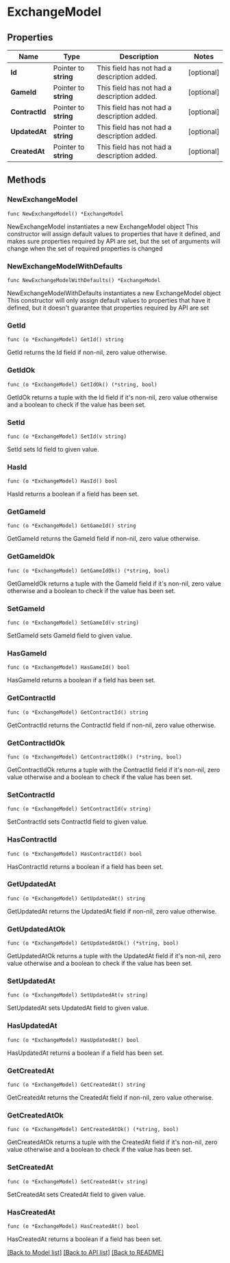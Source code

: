 # ExchangeModel

## Properties

Name | Type | Description | Notes
------------ | ------------- | ------------- | -------------
**Id** | Pointer to **string** | This field has not had a description added. | [optional] 
**GameId** | Pointer to **string** | This field has not had a description added. | [optional] 
**ContractId** | Pointer to **string** | This field has not had a description added. | [optional] 
**UpdatedAt** | Pointer to **string** | This field has not had a description added. | [optional] 
**CreatedAt** | Pointer to **string** | This field has not had a description added. | [optional] 

## Methods

### NewExchangeModel

`func NewExchangeModel() *ExchangeModel`

NewExchangeModel instantiates a new ExchangeModel object
This constructor will assign default values to properties that have it defined,
and makes sure properties required by API are set, but the set of arguments
will change when the set of required properties is changed

### NewExchangeModelWithDefaults

`func NewExchangeModelWithDefaults() *ExchangeModel`

NewExchangeModelWithDefaults instantiates a new ExchangeModel object
This constructor will only assign default values to properties that have it defined,
but it doesn't guarantee that properties required by API are set

### GetId

`func (o *ExchangeModel) GetId() string`

GetId returns the Id field if non-nil, zero value otherwise.

### GetIdOk

`func (o *ExchangeModel) GetIdOk() (*string, bool)`

GetIdOk returns a tuple with the Id field if it's non-nil, zero value otherwise
and a boolean to check if the value has been set.

### SetId

`func (o *ExchangeModel) SetId(v string)`

SetId sets Id field to given value.

### HasId

`func (o *ExchangeModel) HasId() bool`

HasId returns a boolean if a field has been set.

### GetGameId

`func (o *ExchangeModel) GetGameId() string`

GetGameId returns the GameId field if non-nil, zero value otherwise.

### GetGameIdOk

`func (o *ExchangeModel) GetGameIdOk() (*string, bool)`

GetGameIdOk returns a tuple with the GameId field if it's non-nil, zero value otherwise
and a boolean to check if the value has been set.

### SetGameId

`func (o *ExchangeModel) SetGameId(v string)`

SetGameId sets GameId field to given value.

### HasGameId

`func (o *ExchangeModel) HasGameId() bool`

HasGameId returns a boolean if a field has been set.

### GetContractId

`func (o *ExchangeModel) GetContractId() string`

GetContractId returns the ContractId field if non-nil, zero value otherwise.

### GetContractIdOk

`func (o *ExchangeModel) GetContractIdOk() (*string, bool)`

GetContractIdOk returns a tuple with the ContractId field if it's non-nil, zero value otherwise
and a boolean to check if the value has been set.

### SetContractId

`func (o *ExchangeModel) SetContractId(v string)`

SetContractId sets ContractId field to given value.

### HasContractId

`func (o *ExchangeModel) HasContractId() bool`

HasContractId returns a boolean if a field has been set.

### GetUpdatedAt

`func (o *ExchangeModel) GetUpdatedAt() string`

GetUpdatedAt returns the UpdatedAt field if non-nil, zero value otherwise.

### GetUpdatedAtOk

`func (o *ExchangeModel) GetUpdatedAtOk() (*string, bool)`

GetUpdatedAtOk returns a tuple with the UpdatedAt field if it's non-nil, zero value otherwise
and a boolean to check if the value has been set.

### SetUpdatedAt

`func (o *ExchangeModel) SetUpdatedAt(v string)`

SetUpdatedAt sets UpdatedAt field to given value.

### HasUpdatedAt

`func (o *ExchangeModel) HasUpdatedAt() bool`

HasUpdatedAt returns a boolean if a field has been set.

### GetCreatedAt

`func (o *ExchangeModel) GetCreatedAt() string`

GetCreatedAt returns the CreatedAt field if non-nil, zero value otherwise.

### GetCreatedAtOk

`func (o *ExchangeModel) GetCreatedAtOk() (*string, bool)`

GetCreatedAtOk returns a tuple with the CreatedAt field if it's non-nil, zero value otherwise
and a boolean to check if the value has been set.

### SetCreatedAt

`func (o *ExchangeModel) SetCreatedAt(v string)`

SetCreatedAt sets CreatedAt field to given value.

### HasCreatedAt

`func (o *ExchangeModel) HasCreatedAt() bool`

HasCreatedAt returns a boolean if a field has been set.


[[Back to Model list]](../README.md#documentation-for-models) [[Back to API list]](../README.md#documentation-for-api-endpoints) [[Back to README]](../README.md)


